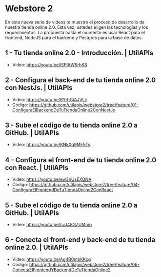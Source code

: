 # Webstore 2
En esta nueva serie de videos te muestro el proceso de desarrollo de nuestra tienda online 2.0. 
Esta vez, ustedes eligen las tecnologías y los requerimientos.
La propuesta hasta el momento es usar React para el frontend, NodeJS para el backend y Postgres para la base de datos.

## 1 - Tu tienda online 2.0 - Introducción. | UtilAPIs
- Video: https://youtu.be/lSF0tW9rhK8

## 2 - Configura el back-end de tu tienda online 2.0 con NestJs. | UtilAPIs
- Video: https://youtu.be/6YrhGiAJVLc
- Código: https://github.com/utilapis/webstore2/tree/feature/01-ConfiguraElBackendDeTuTiendaOnline2ConNestJs

## 3 - Sube el código de tu tienda online 2.0 a GitHub. | UtilAPIs
- Video: https://youtu.be/KNkXq9MF5Ts

## 4 - Configura el front-end de tu tienda online 2.0 con React. | UtilAPIs
- Video: https://youtu.be/ew3nUsEXQNA
- Código: https://github.com/utilapis/webstore2/tree/feature/04-ConfiguraElFrontendDeTuTiendaOnline2ConReact

## 5 - Sube el código de tu tienda online 2.0 a GitHub. | UtilAPIs
- Video: https://youtu.be/hvJ48GZUMmo

## 6 - Conecta el front-end y back-end de tu tienda online 2.0. | UtilAPIs
- Video: https://youtu.be/Ag4B0mbKKcg
- Código: https://github.com/utilapis/webstore2/tree/feature/06-ConectaElFrontendYBackendDeTuTiendaOnline2
